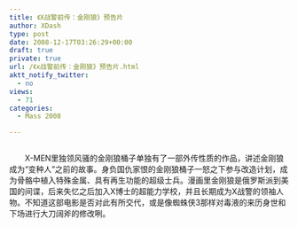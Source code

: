 ```yaml
---
title: 《X战警前传：金刚狼》预告片
author: XDash
type: post
date: 2008-12-17T03:26:29+00:00
draft: true
private: true
url: /《x战警前传：金刚狼》预告片.html
aktt_notify_twitter:
  - no
views:
  - 71
categories:
  - Mass 2008

---
```

<p style="text-align: center">
  <img decoding="async" alt="" src="http://www.xdash.cn/attachments/month_0812/o20081217112741.jpg" />
</p>

　　X-MEN里独领风骚的金刚狼桶子单独有了一部外传性质的作品，讲述金刚狼成为&ldquo;变种人&rdquo;之前的故事。身负国仇家恨的金刚狼桶子一怒之下参与改造计划，成为骨骼中植入特殊金属、具有再生功能的超级士兵。漫画里金刚狼是俄罗斯派到美国的间谍，后来失忆之后加入X博士的超能力学校，并且长期成为X战警的领袖人物。不知道这部电影是否对此有所交代，或是像蜘蛛侠3那样对毒液的来历身世和下场进行大刀阔斧的修改咧。

&nbsp;

<div style="text-align: center">
</div>

&nbsp;